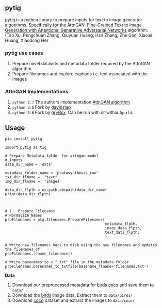 ## pytig

pytig is a python library to prepare inputs for text to image generator algorithms.  Specifically for the [AttnGAN: Fine-Grained Text to Image Generation
with Attentional Generative Adversarial Networks](http://openaccess.thecvf.com/content_cvpr_2018/papers/Xu_AttnGAN_Fine-Grained_Text_CVPR_2018_paper.pdf) algorithm. (Tao Xu, Pengchuan Zhang, Qiuyuan Huang, Han Zhang, Zhe Gan, Xiaolei Huang, Xiaodong He)

### pytig use cases
1. Prepare novel datasets and metadata folder required by the AttnGAN algorithm.
2. Prepare filenames and explore captions i.e. text associated with the images


### AttnGAN Implementations
1. `python 2.7` The authors implementation [AttnGAN algorithm](https://github.com/taoxugit/AttnGAN)
2. `python 3.6` Fork by [davidstap](https://github.com/davidstap/AttnGAN)
3. `python 3.6` Fork by [gryBox](https://github.com/gryBox/AttnGAN). Can be run with or without`guild`.
###


## Usage
`pip install pytig`

    import pytig as tig

    # Prepare MetaData folder for attngan model
    # Inputs
    data_dir_name = 'data'

    metadata_folder_name = 'photosynthesis_raw'
    txt_dir_flname =  "text"
    img_dir_flname =  'images

    data_dir_flpth = os.path.abspath(data_dir_name)
    print(data_dir_flpth)



    # 1.  Prepare Filenames
    # Normalize Names
    prpFilenames = ptg.filenames.PrepareFilenames(
                                                  metadata_flpth,
                                                  image_data_flpth,
                                                  text_data_flpth,
                                                  )

    # Write new filenames back to disk using the new filenames and updates the fileNames_df
    prpFilenames.rename_filenames()

    # Write basenames to a ".txt" file in the metadata folder
    prpFilenames.basenames_to_txtfile(basename_flname='filenames.txt')


**Data**

1. Download our preprocessed metadata for [birds](https://drive.google.com/open?id=1O_LtUP9sch09QH3s_EBAgLEctBQ5JBSJ) [coco](https://drive.google.com/open?id=1rSnbIGNDGZeHlsUlLdahj0RJ9oo6lgH9) and save them to `data/`
2. Download the [birds](http://www.vision.caltech.edu/visipedia/CUB-200-2011.html) image data. Extract them to `data/birds/`
3. Download [coco](http://cocodataset.org/#download) dataset and extract the images to `data/coco/`
